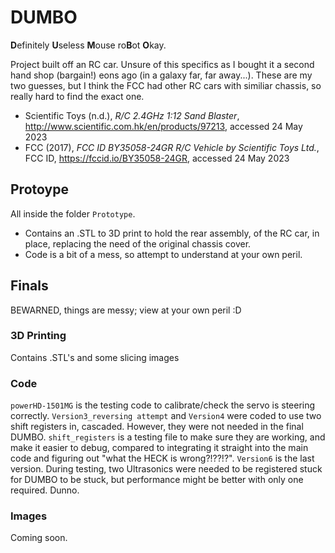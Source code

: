 # DUMBO
**D**efinitely **U**seless **M**ouse ro**B**ot **O**kay.

Project built off an RC car. Unsure of this specifics as I bought it a second hand shop (bargain!) eons ago (in a galaxy far, far away...).
These are my two guesses, but I think the FCC had other RC cars with similiar chassis, so really hard to find the exact one.
- Scientific Toys (n.d.), *R/C 2.4GHz 1:12 Sand Blaster*, http://www.scientific.com.hk/en/products/97213, accessed 24 May 2023
- FCC (2017), *FCC ID BY35058-24GR R/C Vehicle by Scientific Toys Ltd.*, FCC ID, https://fccid.io/BY35058-24GR, accessed 24 May 2023

## Protoype
All inside the folder `Prototype`. 
- Contains an .STL to 3D print to hold the rear assembly, of the RC car, in place, replacing the need of the original chassis cover.
- Code is a bit of a mess, so attempt to understand at your own peril.


## Finals
BEWARNED, things are messy; view at your own peril :D

### 3D Printing
Contains .STL's and some slicing images


### Code
`powerHD-1501MG` is the testing code to calibrate/check the servo is steering correctly.
`Version3_reversing attempt` and `Version4` were coded to use two shift registers in, cascaded. However, they were not needed in the final DUMBO. `shift_registers` is a testing file to make sure they are working, and make it easier to debug, compared to integrating it straight into the main code and figuring out "what the HECK is wrong?!??!?".
`Version6` is the last version. During testing, two Ultrasonics were needed to be registered stuck for DUMBO to be stuck, but performance might be better with only one required. Dunno.

### Images
Coming soon.
